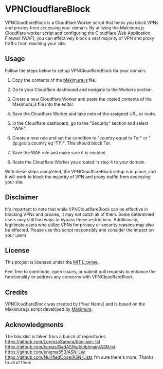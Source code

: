 # VPNCloudflareBlock

VPNCloudflareBlock is a Cloudflare Worker script that helps you block VPNs and proxies from accessing your domain. By utilizing the Makimura.js Cloudflare worker script and configuring the Cloudflare Web Application Firewall (WAF), you can effectively block a vast majority of VPN and proxy traffic from reaching your site.

## Usage

Follow the steps below to set up VPNCloudflareBlock for your domain:

1. Copy the contents of the [Makimura.js](makimura.js) file.

2. Go to your Cloudflare dashboard and navigate to the Workers section.

3. Create a new Cloudflare Worker and paste the copied contents of the Makimura.js file into the editor.

4. Save the Cloudflare Worker and take note of the assigned URL or route.

5. In the Cloudflare dashboard, go to the "Security" section and select "WAF".

6. Create a new rule and set the condition to "country equal to Tor" or "(ip.geoip.country eq 'T1')". This should block Tor.

7. Save the WAF rule and make sure it is enabled.

8. Route the Cloudflare Worker you created in step 4 to your domain.

With these steps completed, the VPNCloudflareBlock setup is in place, and it will work to block the majority of VPN and proxy traffic from accessing your site.

## Disclaimer

It's important to note that while VPNCloudflareBlock can be effective in blocking VPNs and proxies, it may not catch all of them. Some determined users may still find ways to bypass these restrictions. Additionally, legitimate users who utilize VPNs for privacy or security reasons may also be affected. Please use this script responsibly and consider the impact on your users.

## License

This project is licensed under the [MIT License](LICENSE).

Feel free to contribute, open issues, or submit pull requests to enhance the functionality or address any concerns with VPNCloudflareBlock.

## Credits

VPNCloudflareBlock was created by [Your Name] and is based on the Makimura.js script developed by [Makimura](https://github.com/makimurax13).

## Acknowledgments

The blocklist is taken from a bunch of repositories 
https://github.com/LorenzoSapora/bad-asn-list
https://github.com/tsoxas/BadASNs/blob/main/ASN.txt
https://github.com/enigma550/ASN-List
https://github.com/NullifiedCode/ASN-Lists
I'm sure there's more, Thanks to all of them. 


